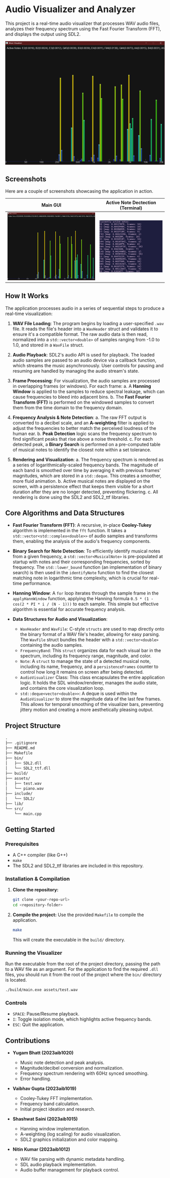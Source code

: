 # Audio Visualizer and Analyzer

This project is a real-time audio visualizer that processes WAV audio files, analyzes their frequency spectrum using the Fast Fourier Transform (FFT), and displays the output using SDL2.

![Visualizer Screenshot](./assets/GUI.png)

## Screenshots

Here are a couple of screenshots showcasing the application in action.

| Main GUI                                    | Active Note Dectection (Terminal)           |
| ------------------------------------------- | ------------------------------------------- |
| ![Visualizer GUI](./assets/GUI.png) | ![Terminal Output](./assets/active_notes_terminal.png) |

## How It Works

The application processes audio in a series of sequential steps to produce a real-time visualization:

1.  **WAV File Loading**:  The program begins by loading a user-specified `.wav` file. It reads the file's header into a `WavHeader` struct and validates it to ensure it's a compatible format. The raw audio data is then read, normalized into a `std::vector<double>` of samples ranging from -1.0 to 1.0, and stored in a `WavFile` struct.

2.  **Audio Playback**: SDL2's audio API is used for playback. The loaded audio samples are passed to an audio device via a callback function, which streams the music asynchronously. User controls for pausing and resuming are handled by managing the audio stream's state.

3.  **Frame Processing**: For visualization, the audio samples are processed in overlapping frames (or windows). For each frame:
    a.  A **Hanning Window** is applied to the samples to reduce spectral leakage, which can cause frequencies to bleed into adjacent bins.
    b.  The **Fast Fourier Transform (FFT)** is performed on the windowed samples to convert them from the time domain to the frequency domain.

4.  **Frequency Analysis & Note Detection**:
    a.  The raw FFT output is converted to a decibel scale, and an **A-weighting** filter is applied to adjust the frequencies to better match the perceived loudness of the human ear.
    b.  **Peak Detection** logic scans the frequency spectrum to find significant peaks that rise above a noise threshold.
    c.  For each detected peak, a **Binary Search** is performed on a pre-computed table of musical notes to identify the closest note within a set tolerance.

5.  **Rendering and Visualization**:
    a.  The frequency spectrum is rendered as a series of logarithmically-scaled frequency bands. The magnitude of each band is smoothed over time by averaging it with previous frames' magnitudes, which are stored in a `std::deque`. This creates a smoother, more fluid animation.
    b.  Active musical notes are displayed on the screen, with a persistence effect that keeps them visible for a short duration after they are no longer detected, preventing flickering.
    c.  All rendering is done using the SDL2 and SDL2_ttf libraries.

## Core Algorithms and Data Structures

-   **Fast Fourier Transform (FFT)**: A recursive, in-place **Cooley-Tukey** algorithm is implemented in the `fft` function. It takes a `std::vector<std::complex<double>>` of audio samples and transforms them, enabling the analysis of the audio's frequency components.

-   **Binary Search for Note Detection**: To efficiently identify musical notes from a given frequency, a `std::vector<MusicalNote>` is pre-populated at startup with notes and their corresponding frequencies, sorted by frequency. The `std::lower_bound` function (an implementation of binary search) is then used in the `identifyNote` function to find the closest matching note in logarithmic time complexity, which is crucial for real-time performance.

-   **Hanning Window**: A `for` loop iterates through the sample frame in the `applyHannWindow` function, applying the Hanning formula `0.5 * (1 - cos(2 * PI * i / (N - 1)))` to each sample. This simple but effective algorithm is essential for accurate frequency analysis.

-   **Data Structures for Audio and Visualization**:
    -   `WavHeader` and `WavFile`: C-style `structs` are used to map directly onto the binary format of a WAV file's header, allowing for easy parsing. The `WavFile` struct bundles the header with a `std::vector<double>` containing the audio samples.
    -   `FrequencyBand`: This `struct` organizes data for each visual bar in the spectrum, including its frequency range, magnitude, and color.
    -   `Note`: A `struct` to manage the state of a detected musical note, including its name, frequency, and a `persistenceFrames` counter to control how long it remains on screen after being detected.
    -   `AudioVisualizer` Class: This class encapsulates the entire application logic. It holds the SDL window/renderer, manages the audio state, and contains the core visualization loop.
    -   `std::deque<vector<double>>`: A deque is used within the `AudioVisualizer` to store the magnitude data of the last few frames. This allows for temporal smoothing of the visualizer bars, preventing jittery motion and creating a more aesthetically pleasing output.

## Project Structure

```
.
├── .gitignore
├── README.md
├── Makefile
├── bin/
│   ├── SDL2.dll
│   └── SDL2_ttf.dll
├── build/
├── assets/
│   ├── test.wav
│   └── piano.wav
├── include/
│   └── SDL2/
├── lib/
└── src/
    └── main.cpp
```

## Getting Started

### Prerequisites

- A C++ compiler (like G++)
- `make`
- The SDL2 and SDL2_ttf libraries are included in this repository.

### Installation & Compilation

1.  **Clone the repository:**
    ```bash
    git clone <your-repo-url>
    cd <repository-folder>
    ```

2.  **Compile the project:**
    Use the provided `Makefile` to compile the application.
    ```bash
    make
    ```
    This will create the executable in the `build/` directory.

### Running the Visualizer

Run the executable from the root of the project directory, passing the path to a WAV file as an argument. For the application to find the required `.dll` files, you should run it from the root of the project where the `bin/` directory is located.

```bash
./build/main.exe assets/test.wav
```

### Controls

-   `SPACE`: Pause/Resume playback.
-   `I`: Toggle isolation mode, which highlights active frequency bands.
-   `ESC`: Quit the application.

## Contributions

-   **Yugam Bhatt (2023aib1020)**
    -   Music note detection and peak analysis.
    -   Magnitude/decibel conversion and normalization.
    -   Frequency spectrum rendering with 60Hz synced smoothing.
    -   Error handling.

-   **Vaibhav Gupta (2023aib1019)**
    -   Cooley-Tukey FFT implementation.
    -   Frequency band calculation.
    -   Initial project ideation and research.

-   **Shashwat Saini (2023aib1015)**
    -   Hanning window implementation.
    -   A-weighting (log scaling) for audio visualization.
    -   SDL2 graphics initialization and color mapping.

-   **Nitin Kumar (2023aib1012)**
    -   WAV file parsing with dynamic metadata handling.
    -   SDL audio playback implementation.
    -   Audio buffer management for playback control.
      
